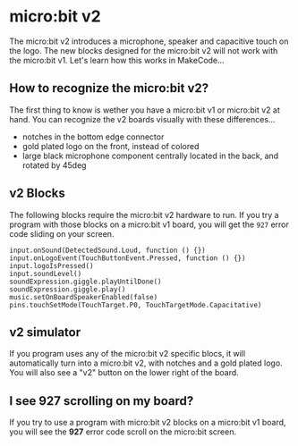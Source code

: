 # micro:bit v2

The micro:bit v2 introduces a microphone, speaker and capacitive touch on the logo. The new blocks designed for the micro:bit v2 will not work with the micro:bit v1. 
Let's learn how this works in MakeCode...

## How to recognize the micro:bit v2?

The first thing to know is wether you have a micro:bit v1 or micro:bit v2 at hand. You can recognize the v2 boards visually with these differences...

* notches in the bottom edge connector
* gold plated logo on the front, instead of colored
* large black microphone component centrally located in the back, and rotated by 45deg

## v2 Blocks

The following blocks require the micro:bit v2 hardware to run. If you try a program with those blocks on a micro:bit v1 board, you will get the ``927`` error code sliding on your screen.

```cards
input.onSound(DetectedSound.Loud, function () {})
input.onLogoEvent(TouchButtonEvent.Pressed, function () {})
input.logoIsPressed()
input.soundLevel()
soundExpression.giggle.playUntilDone()
soundExpression.giggle.play()
music.setOnBoardSpeakerEnabled(false)
pins.touchSetMode(TouchTarget.P0, TouchTargetMode.Capacitative)
```

## v2 simulator

If you program uses any of the micro:bit v2 specific blocs, it will automatically turn into a micro:bit v2, with notches and a gold plated logo. You will also see a "v2" button on the lower right of the board.


## I see 927 scrolling on my board?

If you try to use a program with micro:bit v2 blocks on a micro:bit v1 board, you will see the **927** error code scroll on the micro:bit screen.